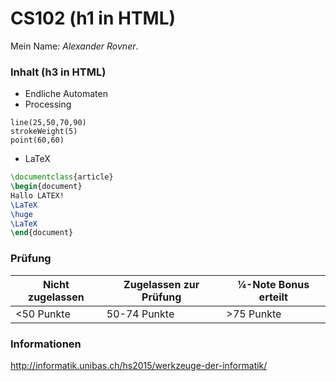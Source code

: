 # CS102 (h1 in HTML)
Mein Name: *Alexander Rovner*.

### Inhalt (h3 in HTML)

* Endliche Automaten
* Processing

``` processing
line(25,50,70,90)
strokeWeight(5)
point(60,60)
```

* LaTeX

``` latex
\documentclass{article}
\begin{document}
Hallo LATEX!
\LaTeX
\huge
\LaTeX
\end{document}
```

### Prüfung
| Nicht zugelassen  | Zugelassen zur Prüfung | ¼-Note Bonus erteilt |
| ----------------- | ---------------------- | ---------------------- |
| <50 Punkte | 50-74 Punkte | >75 Punkte |

### Informationen
http://informatik.unibas.ch/hs2015/werkzeuge-der-informatik/
